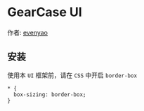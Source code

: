 # GearCase UI
作者: [evenyao](//evenyao.com)


## 安装
使用本 `UI` 框架前，请在 `CSS` 中开启 `border-box`

```
* {
  box-sizing: border-box;
}
```